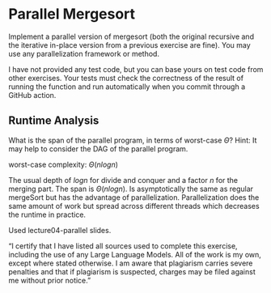 # Parallel Mergesort

Implement a parallel version of mergesort (both the original recursive and the
iterative in-place version from a previous exercise are fine). You may use any
parallelization framework or method.

I have not provided any test code, but you can base yours on test code from
other exercises. Your tests must check the correctness of the result of running
the function and run automatically when you commit through a GitHub action.

## Runtime Analysis

What is the span of the parallel program, in terms of worst-case $\Theta$? Hint:
It may help to consider the DAG of the parallel program.

worst-case complexity: $\Theta(nlogn)$

The usual depth of $logn$ for divide and conquer and a factor $n$ for the merging part.
The span is $\Theta(nlogn)$.
Is asymptotically the same as regular mergeSort but has the advantage of parallelization.
Parallelization does the same amount of work but spread across different threads which decreases the runtime in practice.

Used lecture04-parallel slides.

“I certify that I have listed all sources used to complete this exercise, including the use
of any Large Language Models. All of the work is my own, except where stated
otherwise. I am aware that plagiarism carries severe penalties and that if plagiarism is
suspected, charges may be filed against me without prior notice.”
